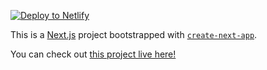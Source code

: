 <a href="https://app.netlify.com/start/deploy?repository=https://github.com/shadowtime2000/dev-blog"><img src="https://www.netlify.com/img/deploy/button.svg" alt="Deploy to Netlify"></a><br/>

This is a [Next.js](https://nextjs.org/) project bootstrapped with [`create-next-app`](https://github.com/vercel/next.js/tree/canary/packages/create-next-app).

You can check out [this project live here!](https://dev-blog.shadowtime2000.vercel.app)
